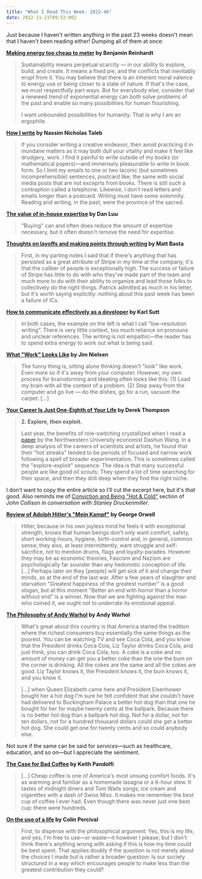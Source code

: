 ```yaml
---
title: "What I Read This Week: 2022-46"
date: 2022-11-21T09:52:00Z
---
```


Just because I haven't written anything in the past 23 weeks doesn't mean that I haven't been reading either! Dumping all of them at once: 

**[Making energy too cheap to meter](https://www.worksinprogress.co/issue/energy-and-abundance/) by Benjamin Reinhardt** 

> Sustainability means perpetual scarcity &mdash; in our ability to explore, build, and create. It means a fixed pie, and the conflicts that inevitably erupt from it. You may believe that there is an inherent moral valence to energy use or being closer to a state of nature. If that's the case, we must respectfully part ways. But for everybody else, consider that a renewed trend of exponential energy can both solve problems of the past and enable so many possibilities for human flourishing.
> 
> I want unbounded possibilities for humanity. That is why I am an ergophile.

**[How I write](https://medium.com/incerto/how-i-write-8b495eae0330) by Nassim Nicholas Taleb**

> If you consider writing a creative endeavor, then avoid practicing it in mundane matters as it may both dull your vitality and make it feel like drudgery, work. I find it painful to write outside of my books (or mathematical papers)&mdash;and immensely pleasurable to write in book form. So I limit my emails to one or two laconic (but sometimes incomprehensible) sentences, postcard like; the same with social media posts that are not exceprts from books. There is still such a contraption called a telephone. Likewise, I don't read letters and emails longer than a postcard. Writing must have some solemnity. Reading and writing, in the past, were the province of the sacred.

**[The value of in-house expertise](https://danluu.com/in-house/) by Dan Luu**

> "Buying" can and often does reduce the amount of expertise necessary, but it often doesn't remove the need for expertise.

**[Thoughts on layoffs and making points through writing](https://basta.substack.com/p/thoughts-on-layoffs-and-making-points) by Matt Basta**

> First, in my parting notes I said that if there's anything that has persisted as a great attribute of Stripe in my time at the company, it's that the caliber of people is exceptionally high. The success or failure of Stripe has little to do with who they've made part of the team and much more to do with their ability to organize and lead those folks to collectively do the right things. Patrick admitted as much in his letter, but it's worth saying explicitly: nothing about this past week has been a failure of ICs.

**[How to communicate effectively as a developer](https://www.karlsutt.com/articles/communicating-effectively-as-a-developer/) by Karl Sutt**

> In both cases, the example on the left is what I call “low-resolution writing”. There is very little context, too much reliance on pronouns and unclear references. The writing is not empathic&mdash;the reader has to spend extra energy to work out what is being said.

**[What "Work" Looks Like](https://blog.jim-nielsen.com/2022/what-work-looks-like/) by Jim Nielsen**

> The funny thing is, sitting alone thinking doesn't "look" like work. Even more so if it's away from your computer. However, my own process for brainstorming and ideating often looks like this: (1) Load my brain with all the context of a problem. (2) Step away from the computer and go live — do the dishes, go for a run, vacuum the carpet. [...]

**[Your Career Is Just One-Eighth of Your Life](https://www.theatlantic.com/newsletters/archive/2022/09/career-ambition-advice-data/671374/) by Derek Thompson**

> **2. Explore, then exploit.**
> 
> Last year, the benefits of role-switching crystallized when I read a [paper](https://www.theatlantic.com/ideas/archive/2021/11/hot-streaks-in-your-career-dont-happen-by-accident/620514/) by the Northwestern University economist Dashun Wang. In a deep analysis of the careers of scientists and artists, he found that their "hot streaks" tended to be periods of focused and narrow work following a spell of broader experimentation. This is sometimes called the "explore-exploit" sequence. The idea is that many successful people are like good oil scouts: They spend a lot of time searching for their space, and then they drill deep when they find the right niche.

I don't want to copy the entire article so I'll cut the excerpt here, but it's _that_ good. Also reminds me of [Conviction and Being "Hot & Cold"](https://youtu.be/-7sWLIybWnQ?t=1836) section of _John Collison in conversation with Stanley Druckenmiller_.

**[Review of Adolph Hitler's "Mein Kampf"](https://gutenberg.net.au/ebooks16/1600051h.html) by George Orwell**

> Hitler, because in his own joyless mind he feels it with exceptional strength, knows that human beings don't only want comfort, safety, short working-hours, hygiene, birth-control and, in general, common sense; they also, at least intermittently, want struggle and self-sacrifice, not to mention drums, flags and loyalty-parades. However they may be as economic theories, Fascism and Nazism are psychologically far sounder than any hedonistic conception of life. [...] Perhaps later on they [people] will get sick of it and change their minds, as at the end of the last war. After a few years of slaughter and starvation "Greatest happiness of the greatest number" is a good slogan, but at this moment "Better an end with horror than a horror without end" is a winner. Now that we are fighting against the man who coined it, we ought not to underrate its emotional appeal.

**[The Philosophy of Andy Warhol](https://core100.columbia.edu/article/excerpt-philosophy-andy-warhol) by Andy Warhol**

> What's great about this country is that America started the tradition where the richest consumers buy essentially the same things as the poorest. You can be watching TV and see Coca Cola, and you know that the President drinks Coca Cola, Liz Taylor drinks Coca Cola, and just think, you can drink Coca Cola, too. A coke is a coke and no amount of money can get you a better coke than the one the bum on the corner is drinking. All the cokes are the same and all the cokes are good. Liz Taylor knows it, the President knows it, the bum knows it, and you know it.
>
> [...] when Queen Elizabeth came here and President Eisenhower bought her a hot dog I'm sure he felt confident that she couldn't have had delivered to Buckingham Palace a better hot dog than that one he bought for her for maybe twenty cents at the ballpark. Because there is no better hot dog than a ballpark hot dog. Not for a dollar, not for ten dollars, not for a hundred thousand dollars could she get a better hot dog. She could get one for twenty cents and so could anybody else.

Not sure if the same can be said for _services_&mdash;such as healthcare, education, and so on&mdash;but I appreciate the sentiment.

**[The Case for Bad Coffee](https://www.seriouseats.com/the-case-for-bad-coffee) by Keith Pandolfi**

> [...] Cheap coffee is one of America's most unsung comfort foods. It's as warming and familiar as a homemade lasagna or a 6-hour stew. It tastes of midnight diners and Tom Waits songs; ice cream and cigarettes with a dash of Swiss Miss. It makes me remember the best cup of coffee I ever had. Even though there was never just one best cup: there were hundreds. 

**[On the use of a life](https://www.daemonology.net/blog/2020-09-20-On-the-use-of-a-life.html) by Colin Percival**

> First, to dispense with the philosophical argument: Yes, this is my life, and yes, I'm free to use&mdash;or waste&mdash;it however I please; but I don't think there's anything wrong with asking if this is how my time could be best spent. That applies doubly if the question is not merely about the choices I made but is rather a broader question: Is our society structured in a way which encourages people to make less than the greatest contribution they could? 